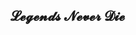 ## 𝓛𝓮𝓰𝓮𝓷𝓭𝓼 𝓝𝓮𝓿𝓮𝓻 𝓓𝓲𝓮

<div id="times"></div>
<script type="text/javascript">
    window.onload=()=>{
        setInterval(()=>{
            document.getElementById("times").innerHTML = "当前时间：" + Date();
        },100);
    };
</script>